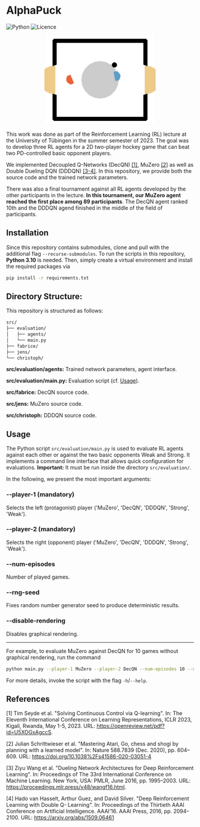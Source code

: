 # AlphaPuck

![Python](https://img.shields.io/badge/python-3.10-blue.svg)
![Licence](https://img.shields.io/github/license/Jens21/AlphaPuck)

<p align="center">
  <img width="300" height="240" src="game_screenshot.png">
</p>


This work was done as part of the Reinforcement Learning (RL) lecture at the University of Tübingen in the summer semester of 2023.
The goal was to develop three RL agents for a 2D two-player hockey game that can beat two PD-controlled basic opponent players.

We implemented Decoupled Q-Networks (DecQN) [[1]](#1), MuZero [[2]](#2) as well as Double Dueling DQN (DDDQN) [[3-4]](#3).
In this repository, we provide both the source code and the trained network parameters.

There was also a final tournament against all RL agents developed by the other participants in the lecture.
**In this tournament, our MuZero agent reached the first place among 89 participants**. The DecQN agent ranked 10th and the DDDQN agend finished in the middle of the field of participants.


## Installation

Since this repository contains submodules, clone and pull with the additional flag `--recurse-submodules`.
To run the scripts in this repository, **Python 3.10** is needed.
Then, simply create a virtual environment and install the required packages via

```bash
pip install -r requirements.txt
```


## Directory Structure:

This repository is structured as follows:

```
src/
├── evaluation/
│   ├── agents/
│   └── main.py
├── fabrice/
├── jens/
└── christoph/
```

**src/evaluation/agents:** Trained network parameters, agent interface.

**src/evaluation/main.py:** Evaluation script (cf. [Usage](#usage)).

**src/fabrice:** DecQN source code.

**src/jens:** MuZero source code.

**src/christoph:** DDDQN source code.



## Usage

The Python script `src/evaluation/main.py` is used to evaluate RL agents against each other or against the two basic opponents Weak and Strong.
It implements a command line interface that allows quick configuration for evaluations.
**Important:** It must be run inside the directory `src/evaluation/`.

In the following, we present the most important arguments:

### **--player-1** (mandatory)

Selects the left (protagonist) player ('MuZero', 'DecQN', 'DDDQN', 'Strong', 'Weak'). 

### **--player-2** (mandatory)

Selects the right (opponent) player ('MuZero', 'DecQN', 'DDDQN', 'Strong', 'Weak'). 

### **--num-episodes**

Number of played games.

### **--rng-seed**

Fixes random number generator seed to produce deterministic results.

### **--disable-rendering**

Disables graphical rendering.

---

For example, to evaluate MuZero against DecQN for 10 games without graphical rendering, run the command


```bash
python main.py --player-1 MuZero --player-2 DecQN --num-episodes 10 --disable-rendering
```

For more details, invoke the script with the flag `-h`/`--help`.


## References

<a id="1">[1]</a> 
Tim Seyde et al. "Solving Continuous Control via Q-learning". 
In: The Eleventh International Conference on Learning Representations, ICLR 2023, Kigali, Rwanda, May 1-5, 2023. 
URL: https://openreview.net/pdf?id=U5XOGxAgccS.

<a id="2">[2]</a> 
Julian Schrittwieser et al. "Mastering Atari, Go, chess and shogi by planning with a learned model".
In: Nature 588.7839 (Dec. 2020), pp. 604–609.
URL: https://doi.org/10.1038%2Fs41586-020-03051-4

<a id="3">[3]</a> 
Ziyu Wang et al. "Dueling Network Architectures for Deep Reinforcement Learning". 
In: Proceedings of The 33rd International Conference on Machine Learning. New York, USA: PMLR, June 2016, pp. 1995–2003.
URL: https://proceedings.mlr.press/v48/wangf16.html.

<a id="4">[4]</a> 
Hado van Hasselt, Arthur Guez, and David Silver. "Deep Reinforcement Learning with Double Q-
Learning". 
In: Proceedings of the Thirtieth AAAI Conference on Artificial Intelligence. AAAI’16. AAAI Press, 2016, pp. 2094–2100.
URL: https://arxiv.org/abs/1509.06461
